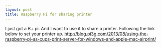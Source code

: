 ```yaml
---
layout: post
title: Raspberry Pi for sharing printer
---
```



I just got a B+ pi. And I want to use it to share a printer. Following the link below to set your printer up.
<a>http://blog.pi3g.com/2013/08/using-the-raspberry-pi-as-cups-print-server-for-windows-and-apple-mac-airprint/</a>
